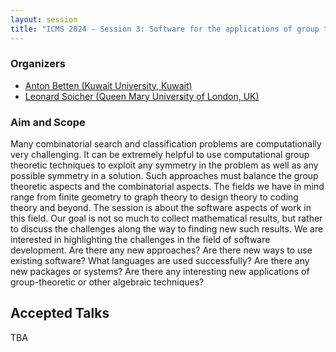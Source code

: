 ```yaml
---
layout: session
title: "ICMS 2024 - Session 3: Software for the applications of group theory to combinatorics"
---
```

### Organizers
   * [Anton Betten (Kuwait University, Kuwait)](https://math.sci.kuniv.edu.kw/people/faculty/anton-betten)<br/>
   * [Leonard Soicher (Queen Mary University of London, UK)](https://www.qmul.ac.uk/maths/profiles/soicherlh.html)<br/>

### Aim and Scope
Many combinatorial search and classification problems are computationally very challenging. It can be extremely helpful to use computational group theoretic techniques to exploit any symmetry in the problem as well as any possible symmetry in a solution. Such approaches must balance the group theoretic aspects and the combinatorial aspects. The fields we have in mind range from finite geometry to graph theory to design theory to coding theory and beyond. The session is about the software aspects of work in this field. Our goal is not so much to collect mathematical results, but rather to discuss the challenges along the way to finding new such results. We are interested in highlighting the challenges in the field of software development. Are there any new approaches? Are there new ways to use existing software? What languages are used successfully? Are there any new packages or systems? Are there any interesting new applications of group-theoretic or other algebraic techniques?

## Accepted Talks
TBA
